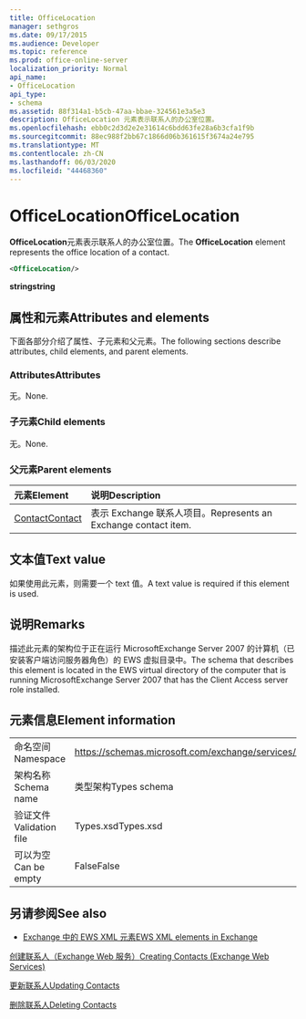 ```yaml
---
title: OfficeLocation
manager: sethgros
ms.date: 09/17/2015
ms.audience: Developer
ms.topic: reference
ms.prod: office-online-server
localization_priority: Normal
api_name:
- OfficeLocation
api_type:
- schema
ms.assetid: 88f314a1-b5cb-47aa-bbae-324561e3a5e3
description: OfficeLocation 元素表示联系人的办公室位置。
ms.openlocfilehash: ebb0c2d3d2e2e31614c6bdd63fe28a6b3cfa1f9b
ms.sourcegitcommit: 88ec988f2bb67c1866d06b361615f3674a24e795
ms.translationtype: MT
ms.contentlocale: zh-CN
ms.lasthandoff: 06/03/2020
ms.locfileid: "44468360"
---
```

# <a name="officelocation"></a><span data-ttu-id="c08af-103">OfficeLocation</span><span class="sxs-lookup"><span data-stu-id="c08af-103">OfficeLocation</span></span>

<span data-ttu-id="c08af-104">**OfficeLocation**元素表示联系人的办公室位置。</span><span class="sxs-lookup"><span data-stu-id="c08af-104">The **OfficeLocation** element represents the office location of a contact.</span></span> 
  
```xml
<OfficeLocation/>
```

 <span data-ttu-id="c08af-105">**string**</span><span class="sxs-lookup"><span data-stu-id="c08af-105">**string**</span></span>
## <a name="attributes-and-elements"></a><span data-ttu-id="c08af-106">属性和元素</span><span class="sxs-lookup"><span data-stu-id="c08af-106">Attributes and elements</span></span>

<span data-ttu-id="c08af-107">下面各部分介绍了属性、子元素和父元素。</span><span class="sxs-lookup"><span data-stu-id="c08af-107">The following sections describe attributes, child elements, and parent elements.</span></span>
  
### <a name="attributes"></a><span data-ttu-id="c08af-108">Attributes</span><span class="sxs-lookup"><span data-stu-id="c08af-108">Attributes</span></span>

<span data-ttu-id="c08af-109">无。</span><span class="sxs-lookup"><span data-stu-id="c08af-109">None.</span></span>
  
### <a name="child-elements"></a><span data-ttu-id="c08af-110">子元素</span><span class="sxs-lookup"><span data-stu-id="c08af-110">Child elements</span></span>

<span data-ttu-id="c08af-111">无。</span><span class="sxs-lookup"><span data-stu-id="c08af-111">None.</span></span>
  
### <a name="parent-elements"></a><span data-ttu-id="c08af-112">父元素</span><span class="sxs-lookup"><span data-stu-id="c08af-112">Parent elements</span></span>

|<span data-ttu-id="c08af-113">**元素**</span><span class="sxs-lookup"><span data-stu-id="c08af-113">**Element**</span></span>|<span data-ttu-id="c08af-114">**说明**</span><span class="sxs-lookup"><span data-stu-id="c08af-114">**Description**</span></span>|
|:-----|:-----|
|[<span data-ttu-id="c08af-115">Contact</span><span class="sxs-lookup"><span data-stu-id="c08af-115">Contact</span></span>](contact.md) <br/> |<span data-ttu-id="c08af-116">表示 Exchange 联系人项目。</span><span class="sxs-lookup"><span data-stu-id="c08af-116">Represents an Exchange contact item.</span></span>  <br/> |
   
## <a name="text-value"></a><span data-ttu-id="c08af-117">文本值</span><span class="sxs-lookup"><span data-stu-id="c08af-117">Text value</span></span>

<span data-ttu-id="c08af-118">如果使用此元素，则需要一个 text 值。</span><span class="sxs-lookup"><span data-stu-id="c08af-118">A text value is required if this element is used.</span></span>
  
## <a name="remarks"></a><span data-ttu-id="c08af-119">说明</span><span class="sxs-lookup"><span data-stu-id="c08af-119">Remarks</span></span>

<span data-ttu-id="c08af-120">描述此元素的架构位于正在运行 MicrosoftExchange Server 2007 的计算机（已安装客户端访问服务器角色）的 EWS 虚拟目录中。</span><span class="sxs-lookup"><span data-stu-id="c08af-120">The schema that describes this element is located in the EWS virtual directory of the computer that is running MicrosoftExchange Server 2007 that has the Client Access server role installed.</span></span>
  
## <a name="element-information"></a><span data-ttu-id="c08af-121">元素信息</span><span class="sxs-lookup"><span data-stu-id="c08af-121">Element information</span></span>

|||
|:-----|:-----|
|<span data-ttu-id="c08af-122">命名空间</span><span class="sxs-lookup"><span data-stu-id="c08af-122">Namespace</span></span>  <br/> |https://schemas.microsoft.com/exchange/services/2006/types  <br/> |
|<span data-ttu-id="c08af-123">架构名称</span><span class="sxs-lookup"><span data-stu-id="c08af-123">Schema name</span></span>  <br/> |<span data-ttu-id="c08af-124">类型架构</span><span class="sxs-lookup"><span data-stu-id="c08af-124">Types schema</span></span>  <br/> |
|<span data-ttu-id="c08af-125">验证文件</span><span class="sxs-lookup"><span data-stu-id="c08af-125">Validation file</span></span>  <br/> |<span data-ttu-id="c08af-126">Types.xsd</span><span class="sxs-lookup"><span data-stu-id="c08af-126">Types.xsd</span></span>  <br/> |
|<span data-ttu-id="c08af-127">可以为空</span><span class="sxs-lookup"><span data-stu-id="c08af-127">Can be empty</span></span>  <br/> |<span data-ttu-id="c08af-128">False</span><span class="sxs-lookup"><span data-stu-id="c08af-128">False</span></span>  <br/> |
   
## <a name="see-also"></a><span data-ttu-id="c08af-129">另请参阅</span><span class="sxs-lookup"><span data-stu-id="c08af-129">See also</span></span>



- [<span data-ttu-id="c08af-130">Exchange 中的 EWS XML 元素</span><span class="sxs-lookup"><span data-stu-id="c08af-130">EWS XML elements in Exchange</span></span>](ews-xml-elements-in-exchange.md)


[<span data-ttu-id="c08af-131">创建联系人（Exchange Web 服务）</span><span class="sxs-lookup"><span data-stu-id="c08af-131">Creating Contacts (Exchange Web Services)</span></span>](https://msdn.microsoft.com/library/4845917e-70d1-481c-bbd7-011ec6571789%28Office.15%29.aspx)
  
[<span data-ttu-id="c08af-132">更新联系人</span><span class="sxs-lookup"><span data-stu-id="c08af-132">Updating Contacts</span></span>](https://msdn.microsoft.com/library/9a865953-b94a-4229-b632-2dee433314be%28Office.15%29.aspx)
  
[<span data-ttu-id="c08af-133">删除联系人</span><span class="sxs-lookup"><span data-stu-id="c08af-133">Deleting Contacts</span></span>](https://msdn.microsoft.com/library/fcc3dc84-cd3e-455e-a1a7-ae6921c9b588%28Office.15%29.aspx)

